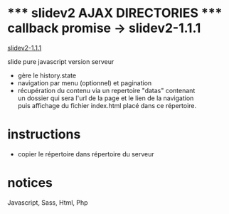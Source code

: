# *** slidev2 AJAX DIRECTORIES *** callback promise -> slidev2-1.1.1

[slidev2-1.1.1](https://github.com/marmits/slidev2/archive/v1.1.1.zip)

slide pure javascript version serveur
- gère le history.state
- navigation par menu (optionnel) et pagination
- récupération du contenu via un repertoire "datas" contenant  
 un dossier qui sera l'url de la page et le lien de la navigation  
 puis affichage du fichier index.html placé dans ce répertoire.


# instructions
- copier le répertoire dans répertoire du serveur

# notices 
Javascript, Sass, Html, Php
